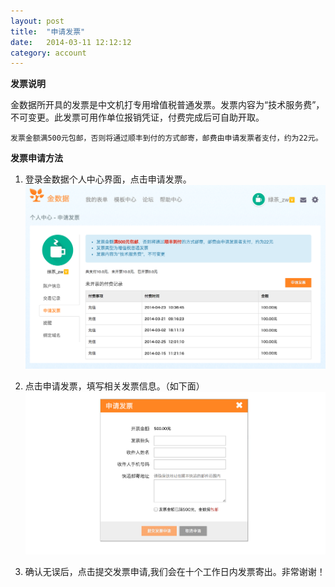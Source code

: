 ```yaml
---
layout: post
title:  "申请发票"
date:   2014-03-11 12:12:12
category: account
---
```


**发票说明**

金数据所开具的发票是中文机打专用增值税普通发票。发票内容为“技术服务费”，不可变更。此发票可用作单位报销凭证，付费完成后可自助开取。  

`发票金额满500元包邮，否则将通过顺丰到付的方式邮寄，邮费由申请发票者支付，约为22元。`

**发票申请方法**

1. 登录金数据个人中心界面，点击申请发票。
![申请发票](/images/invoices-1.png) 

2. 点击申请发票，填写相关发票信息。（如下面）  
![申请发票](/images/invoices-2.png) 

3. 确认无误后，点击提交发票申请,我们会在十个工作日内发票寄出。非常谢谢！